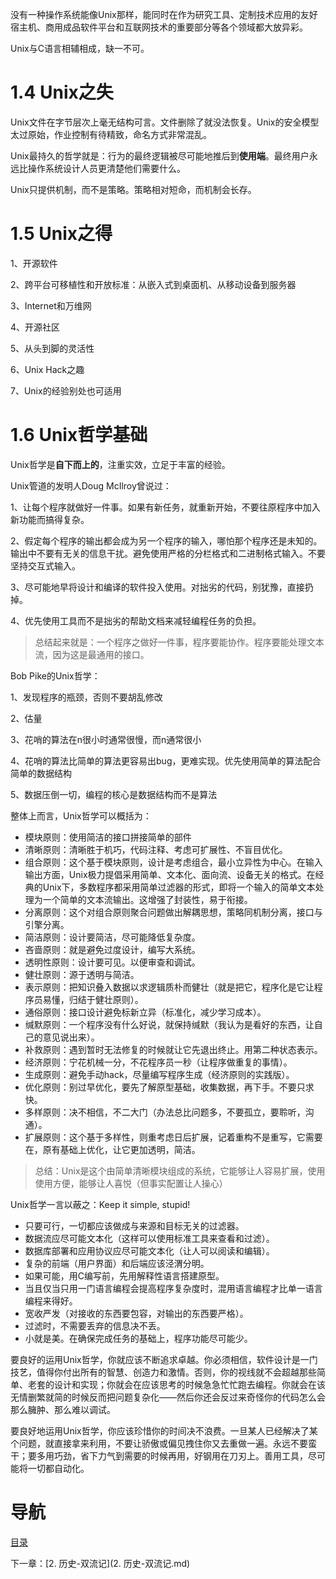 没有一种操作系统能像Unix那样，能同时在作为研究工具、定制技术应用的友好宿主机、商用成品软件平台和互联网技术的重要部分等各个领域都大放异彩。

Unix与C语言相辅相成，缺一不可。

# 1.4 Unix之失

Unix文件在字节层次上毫无结构可言。文件删除了就没法恢复。Unix的安全模型太过原始，作业控制有待精致，命名方式非常混乱。

Unix最持久的哲学就是：行为的最终逻辑被尽可能地推后到**使用端**。最终用户永远比操作系统设计人员更清楚他们需要什么。

Unix只提供机制，而不是策略。策略相对短命，而机制会长存。

# 1.5 Unix之得

1、开源软件

2、跨平台可移植性和开放标准：从嵌入式到桌面机、从移动设备到服务器

3、Internet和万维网

4、开源社区

5、从头到脚的灵活性

6、Unix Hack之趣

7、Unix的经验别处也可适用

# 1.6 Unix哲学基础

Unix哲学是**自下而上的**，注重实效，立足于丰富的经验。

Unix管道的发明人Doug McIlroy曾说过：

1、让每个程序就做好一件事。如果有新任务，就重新开始，不要往原程序中加入新功能而搞得复杂。

2、假定每个程序的输出都会成为另一个程序的输入，哪怕那个程序还是未知的。输出中不要有无关的信息干扰。避免使用严格的分栏格式和二进制格式输入。不要坚持交互式输入。

3、尽可能地早将设计和编译的软件投入使用。对拙劣的代码，别犹豫，直接扔掉。

4、优先使用工具而不是拙劣的帮助文档来减轻编程任务的负担。

>  总结起来就是：一个程序之做好一件事，程序要能协作。程序要能处理文本流，因为这是最通用的接口。


Bob Pike的Unix哲学：

1、发现程序的瓶颈，否则不要胡乱修改

2、估量

3、花哨的算法在n很小时通常很慢，而n通常很小

4、花哨的算法比简单的算法更容易出bug，更难实现。优先使用简单的算法配合简单的数据结构

5、数据压倒一切，编程的核心是数据结构而不是算法


整体上而言，Unix哲学可以概括为：

- 模块原则：使用简洁的接口拼接简单的部件
- 清晰原则：清晰胜于机巧，代码注释、考虑可扩展性、不盲目优化。
- 组合原则：这个基于模块原则，设计是考虑组合，最小立异性为中心。在输入输出方面，Unix极力提倡采用简单、文本化、面向流、设备无关的格式。在经典的Unix下，多数程序都采用简单过滤器的形式，即将一个输入的简单文本处理为一个简单的文本流输出。这增强了封装性，易于衔接。
- 分离原则：这个对组合原则聚合问题做出解耦思想，策略同机制分离，接口与引擎分离。
- 简洁原则：设计要简洁，尽可能降低复杂度。
- 吝啬原则：就是避免过度设计，编写大系统。
- 透明性原则：设计要可见。以便审查和调试。
- 健壮原则：源于透明与简洁。
- 表示原则：把知识叠入数据以求逻辑质朴而健壮（就是把它，程序化是它让程序员易懂，归结于健壮原则）。
- 通俗原则：接口设计避免标新立异（标准化，减少学习成本）。
- 缄默原则：一个程序没有什么好说，就保持缄默（我认为是看好的东西，让自己的意见说出来）。
- 补救原则：遇到暂时无法修复的时候就让它先退出终止。用第二种状态表示。
- 经济原则：宁花机械一分，不花程序员一秒（让程序做重复的事情）。
- 生成原则：避免手动hack，尽量编写程序生成（经济原则的实践版）。
- 优化原则：别过早优化，要先了解原型基础，收集数据，再下手。不要只求快。
- 多样原则：决不相信，不二大门（办法总比问题多，不要孤立，要聆听，沟通）。
- 扩展原则：这个基于多样性，则重考虑日后扩展，记着重构不是重写，它需要在，原有基础上优化，让它更加透明，简洁。

> 总结：Unix是这个由简单清晰模块组成的系统，它能够让人容易扩展，使用使用方便，能够让人喜悦（但事实配置让人操心）

Unix哲学一言以蔽之：Keep it simple, stupid!

- 只要可行，一切都应该做成与来源和目标无关的过滤器。
- 数据流应尽可能文本化（这样可以使用标准工具来查看和过滤）。
- 数据库部署和应用协议应尽可能文本化（让人可以阅读和编辑）。
- 复杂的前端（用户界面）和后端应该泾渭分明。
- 如果可能，用C编写前，先用解释性语言搭建原型。
- 当且仅当只用一门语言编程会提高程序复杂度时，混用语言编程才比单一语言编程来得好。
- 宽收严发（对接收的东西要包容，对输出的东西要严格）。
- 过滤时，不需要丢弃的信息决不丢。
- 小就是美。在确保完成任务的基础上，程序功能尽可能少。

要良好的运用Unix哲学，你就应该不断追求卓越。你必须相信，软件设计是一门技艺，值得你付出所有的智慧、创造力和激情。否则，你的视线就不会超越那些简单、老套的设计和实现；你就会在应该思考的时候急急忙忙跑去编程。你就会在该无情删繁就简的时候反而把问题复杂化——然后你还会反过来奇怪你的代码怎么会那么臃肿、那么难以调试。

要良好地运用Unix哲学，你应该珍惜你的时间决不浪费。一旦某人已经解决了某个问题，就直接拿来利用，不要让骄傲或偏见拽住你又去重做一遍。永远不要蛮干；要多用巧劲，省下力气到需要的时候再用，好钢用在刀刃上。善用工具，尽可能将一切都自动化。

# 导航

[目录](README.md)

下一章：[2. 历史-双流记](2. 历史-双流记.md)

